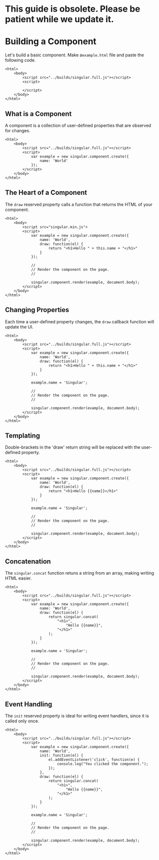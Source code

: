 # This guide is obsolete. Please be patient while we update it.

# Building a Component

Let's build a basic component. Make a`example.html` file and paste the following code.
    
    <html>
        <body>
            <script src="../builds/singular.full.js"></script>
            <script>
 
            </script>
        </body>
    </html>

## What is a Component

A component is a collection of user-defined properties that are observed for changes.

    <html>
        <body>
            <script src="../builds/singular.full.js"></script>
            <script>
                var example = new singular.component.create({
                    name: 'World'
                });
            </script>
        </body>
    </html>

## The Heart of a Component

The `draw` reserved property calls a function that returns the HTML of your component.

    <html>
        <body>
            <script src="singular.min.js">
            <script>
                var example = new singular.component.create({
                    name: 'World',
                    draw: function(el) {
                        return "<h1>Hello " + this.name + "</h1>"
                    }
                });

                //
                // Render the component on the page.
                //

                singular.component.render(example, document.body);
            </script>
        </body>
    </html>

## Changing Properties

Each time a user-defined property changes, the `draw` callback function will update the UI.

    <html>
        <body>
            <script src="../builds/singular.full.js"></script>
            <script>
                var example = new singular.component.create({
                    name: 'World',
                    draw: function(el) {
                        return "<h1>Hello " + this.name + "</h1>"
                    }
                });

                example.name = 'Singular';
                
                //
                // Render the component on the page.
                //

                singular.component.render(example, document.body);
            </script>
        </body>
    </html>

## Templating

Double-brackets in the 'draw' return string will be replaced with the user-defined property.

    <html>
        <body>
            <script src="../builds/singular.full.js"></script>
            <script>
                var example = new singular.component.create({
                    name: 'World',
                    draw: function(el) {
                        return "<h1>Hello {{name}}</h1>"
                    }
                });

                example.name = 'Singular';

                //
                // Render the component on the page.
                //

                singular.component.render(example, document.body);
            </script>
        </body>
    </html>

## Concatenation

The `singular.concat` function retuns a string from an array, making writing HTML easier.

    <html>
        <body>
            <script src="../builds/singular.full.js"></script>
            <script>
                var example = new singular.component.create({
                    name: 'World',
                    draw: function(el) {
                        return singular.concat(
                            "<h1>",
                                "Hello {{name}}",
                            "</h1>"
                        );
                    }
                });

                example.name = 'Singular';

                //
                // Render the component on the page.
                //

                singular.component.render(example, document.body);
            </script>
        </body>
    </html>

## Event Handling

The `init` reserved property is ideal for writing event handlers, since it is called only once.
    
    <html>
        <body>
            <script src="../builds/singular.full.js"></script>
            <script>
                var example = new singular.component.create({
                    name: 'World',
                    init: function(el) {
                        el.addEventListener('click', function(e) {
                            console.log("You clicked the component.");
                        });
                    },
                    draw: function(el) {
                        return singular.concat(
                            "<h1>",
                                "Hello {{name}}",
                            "</h1>"
                        );
                    }
                });

                example.name = 'Singular';

                //
                // Render the component on the page.
                //

                singular.component.render(example, document.body);
            </script>
        </body>
    </html>
